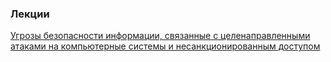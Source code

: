 ### Лекции

[Угрозы безопасности информации, связанные с целенаправленными атаками на компьютерные системы и несанкционированным доступом](../kb2_ta_2021.svg)


